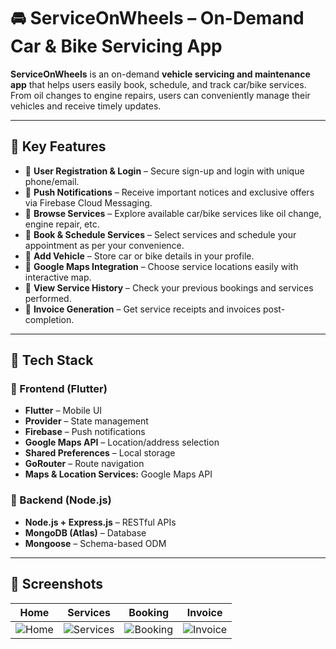 # 🚘 ServiceOnWheels – On-Demand Car & Bike Servicing App

**ServiceOnWheels** is an on-demand **vehicle servicing and maintenance app** that helps users easily book, schedule, and track car/bike services.  
From oil changes to engine repairs, users can conveniently manage their vehicles and receive timely updates.

---

## 🔧 Key Features

- 👤 **User Registration & Login** – Secure sign-up and login with unique phone/email.
- 🔔 **Push Notifications** – Receive important notices and exclusive offers via Firebase Cloud Messaging.
- 🧰 **Browse Services** – Explore available car/bike services like oil change, engine repair, etc.
- 📅 **Book & Schedule Services** – Select services and schedule your appointment as per your convenience.
- 🚗 **Add Vehicle** – Store car or bike details in your profile.
- 📍 **Google Maps Integration** – Choose service locations easily with interactive map.
- 📖 **View Service History** – Check your previous bookings and services performed.
- 🧾 **Invoice Generation** – Get service receipts and invoices post-completion.

---

## 🧪 Tech Stack

### 🔹 Frontend (Flutter)

- **Flutter** – Mobile UI
- **Provider** – State management
- **Firebase** – Push notifications
- **Google Maps API** – Location/address selection
- **Shared Preferences** – Local storage
- **GoRouter** – Route navigation
- **Maps & Location Services:** Google Maps API

### 🔹 Backend (Node.js)

- **Node.js + Express.js** – RESTful APIs
- **MongoDB (Atlas)** – Database
- **Mongoose** – Schema-based ODM

---

## 📱 Screenshots

| Home                                                                                                                   | Services                                                                                                                   | Booking                                                                                                                   | Invoice                                                                                                                   |
| ---------------------------------------------------------------------------------------------------------------------- | -------------------------------------------------------------------------------------------------------------------------- | ------------------------------------------------------------------------------------------------------------------------- | ------------------------------------------------------------------------------------------------------------------------- |
| ![Home](https://res.cloudinary.com/dbfocstdc/image/upload/v1755500492/c1db26a8-cad3-4390-98fe-5fce4e51a42e_t0h2dj.jpg) | ![Services](https://res.cloudinary.com/dbfocstdc/image/upload/v1755500455/68825221-ef8d-4433-9cf0-2a201cfe6816_zgwcjf.jpg) | ![Booking](https://res.cloudinary.com/dbfocstdc/image/upload/v1755500455/68825221-ef8d-4433-9cf0-2a201cfe6816_zgwcjf.jpg) | ![Invoice](https://res.cloudinary.com/dbfocstdc/image/upload/v1755500449/3c97c340-2dc5-48c2-96c6-378eb0fc2249_wevwwz.jpg) |
